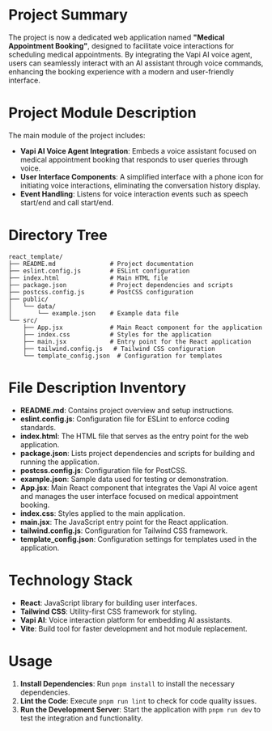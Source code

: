 # Project Summary
The project is now a dedicated web application named **"Medical Appointment Booking"**, designed to facilitate voice interactions for scheduling medical appointments. By integrating the Vapi AI voice agent, users can seamlessly interact with an AI assistant through voice commands, enhancing the booking experience with a modern and user-friendly interface.

# Project Module Description
The main module of the project includes:
- **Vapi AI Voice Agent Integration**: Embeds a voice assistant focused on medical appointment booking that responds to user queries through voice.
- **User Interface Components**: A simplified interface with a phone icon for initiating voice interactions, eliminating the conversation history display.
- **Event Handling**: Listens for voice interaction events such as speech start/end and call start/end.

# Directory Tree
```
react_template/
├── README.md               # Project documentation
├── eslint.config.js        # ESLint configuration
├── index.html              # Main HTML file
├── package.json            # Project dependencies and scripts
├── postcss.config.js       # PostCSS configuration
├── public/
│   └── data/
│       └── example.json    # Example data file
└── src/
    ├── App.jsx             # Main React component for the application
    ├── index.css           # Styles for the application
    ├── main.jsx            # Entry point for the React application
    ├── tailwind.config.js   # Tailwind CSS configuration
    └── template_config.json  # Configuration for templates
```

# File Description Inventory
- **README.md**: Contains project overview and setup instructions.
- **eslint.config.js**: Configuration file for ESLint to enforce coding standards.
- **index.html**: The HTML file that serves as the entry point for the web application.
- **package.json**: Lists project dependencies and scripts for building and running the application.
- **postcss.config.js**: Configuration file for PostCSS.
- **example.json**: Sample data used for testing or demonstration.
- **App.jsx**: Main React component that integrates the Vapi AI voice agent and manages the user interface focused on medical appointment booking.
- **index.css**: Styles applied to the main application.
- **main.jsx**: The JavaScript entry point for the React application.
- **tailwind.config.js**: Configuration for Tailwind CSS framework.
- **template_config.json**: Configuration settings for templates used in the application.

# Technology Stack
- **React**: JavaScript library for building user interfaces.
- **Tailwind CSS**: Utility-first CSS framework for styling.
- **Vapi AI**: Voice interaction platform for embedding AI assistants.
- **Vite**: Build tool for faster development and hot module replacement.

# Usage
1. **Install Dependencies**: Run `pnpm install` to install the necessary dependencies.
2. **Lint the Code**: Execute `pnpm run lint` to check for code quality issues.
3. **Run the Development Server**: Start the application with `pnpm run dev` to test the integration and functionality.
